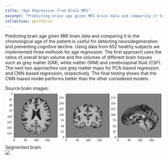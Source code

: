```yaml
---
title: "Age Regression from Brain MRI"
excerpt: "Predicting brain age given MRI brain data and comparing it to the chronological age of the patient is useful for detecting neurodegeneration and preventing cognitive decline. Using data from 652 healthy subjects we implemented three methods for age regression. The first approach uses the ratios of overall brain volume and the volumes of different brain tissues such as grey matter (GM), white matter (WM) and cerebrospinal fluid (CSF). The next two approaches use grey matter maps for PCA-based regression and CNN-based regression, respectively. The final testing shows that the CNN-based model performs better than the other considered models."
collection: portfolio
---
```


Predicting brain age given MRI brain data and comparing it to the chronological age of the patient is useful for detecting neurodegeneration and preventing cognitive decline. Using data from 652 healthy subjects we implemented three methods for age regression. The first approach uses the ratios of overall brain volume and the volumes of different brain tissues such as grey matter (GM), white matter (WM) and cerebrospinal fluid (CSF). The next two approaches use grey matter maps for PCA-based regression and CNN-based regression, respectively. The final testing shows that the CNN-based model performs better than the other considered models. <br>

Source brain images:<br>
<img src="/images/brain_grey.png">
<br>
Segmented brain:<br>
<img src="brain_segmented.png">



